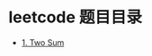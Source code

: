 # leetcode 题目目录

* [1. Two Sum](https://github.com/TTWShell/algorithms/blob/master/leetcode/array/twoSum.go)
